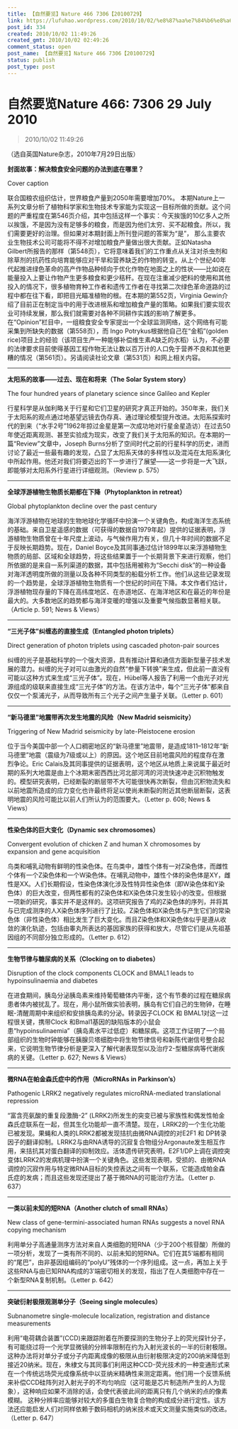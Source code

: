 ```yaml
---
title: 【自然要览】Nature 466 7306【20100729】
link: https://lufuhao.wordpress.com/2010/10/02/%e8%87%aa%e7%84%b6%e8%a6%81%e8%a7%88nature-466-7306-29-july-2010/
post_id: 334
created: 2010/10/02 11:49:26
created_gmt: 2010/10/02 02:49:26
comment_status: open
post_name: 【自然要览】Nature 466 7306【20100729】
status: publish
post_type: post
---
```


# 自然要览Nature 466: 7306 29 July 2010

> 2010/10/02 11:49:26

 

（选自英国Nature杂志，2010年7月29日出版）

  
**封面故事：解决粮食安全问题的办法到底在哪里？**

Cover caption

联合国粮农组织估计，世界粮食产量到2050年需要增加70%。 本期Nature上一系列文章分析了植物科学家和生物技术专家能为实现这一目标所做的贡献。这个问题的严重程度在第546页介绍，其中包括这样一个事实：今天挨饿的10亿多人之所以挨饿，不是因为没有足够多的粮食，而是因为他们太穷、买不起粮食。所以，我们需要更好的治理。但如果对本期封面上所刊登问题的答案为“是”， 那么主要农业生物技术公司可能将不得不对增加粮食产量做出很大贡献。正如Natasha Gilbert所报告的那样（第548页），它将意味着我们的工作重点从关注对杀虫剂和除草剂的抗药性向培育能够应对干旱和营养缺乏的作物的转变。从上个世纪40年代起推进绿色革命的高产作物品种倾向于优化作物在地面之上的性状——比如说在能量投入上要让作物产生更多粮食和更少秸秆。在现在注重减少肥料的使用和其他投入的情况下，很多植物育种工作者和遗传工作者在寻找第二次绿色革命道路的过程中都在往下看，即把目光瞄准植物的根。在本期的第552页，Virginia Gewin介绍了目前正在制定当中的用于改进根系和增加粮食产量的策略。如果我们要实现农业可持续发展，那么我们就需要对各种不同耕作实践的影响了解更多。在“Opinion”栏目中，一组粮食安全专家提出一个全球监测网络，这个网络有可能采集到所缺失的数据（第558页），而 Ingo Potrykus根据他自己在“金稻”(golden rice)项目上的经验（该项目生产一种能够补偿维生素A缺乏的水稻）认为，不必要的法律要求目前使得基因工程作物无法让数以百万计的人口免于营养不良和其他更糟的情况（第561页）。另请阅读社论文章（第531页）和网上相关内容。

***

**太阳系的故事——过去、现在和将来（The Solar System story）**

The four hundred years of planetary science since Galileo and Kepler

行星科学是从伽利略关于行星和它们卫星的研究才真正开始的。350年来，我们关于太阳系的观点通过地基望远镜去伪存真、通过理论模型提升改进。太阳系探索时代的到来（“水手2号”1962年掠过金星是第一次成功地对行星金星造访）在过去50年使近距离观测、甚至实验成为现实，改变了我们关于太阳系的知识。在本期的一篇“Review”文章中，Joseph Burns分析了空间时代之前的行星科学的历史，进而讨论了最近一些最有趣的发现，凸显了太阳系天体的多样性以及混沌在太阳系演化中所起作用。他还对我们将要迈出的下一步进行了展望——这一步将是一大飞跃，即能够对太阳系外行星进行详细观测。（Review p. 575）

  
***

**全球浮游植物生物质长期都在下降（Phytoplankton in retreat）**

Global phytoplankton decline over the past century

海洋浮游植物在地球的生物地球化学循环中扮演一个关键角色，构成海洋生态系统的基础。来自卫星遥感的数据（可获得的数据自1979年起）提供的证据表明，浮游植物生物质曾在十年尺度上波动，与气候作用力有关，但几十年时间的数据不足于反映长期趋势。现在，Daniel Boyce及其同事通过估计1899年以来浮游植物生物质的局部、区域和全球趋势，将这些结果置于一个长期背景下来进行观察，他们所依据的是来自一系列渠道的数据，其中包括用被称为“Secchi disk”的一种设备对海洋透明度所做的测量以及各种不同类型的船载分析工作。他们从这些记录发现的一个趋势是，全球浮游植物生物质有一个世纪的时间在下降。本文作者们估计，浮游植物现存量的下降在高纬度地区、在赤道地区、在海洋地区和在最近的年份是最大的。大多数地区的趋势都与海洋变暖的增强以及重要气候指数显著相关联。（Article p. 591; News & Views）

  
***

**“三光子体”纠缠态的直接生成（Entangled photon triplets）**

Direct generation of photon triplets using cascaded photon-pair sources

纠缠的光子是基础科学的一个强大资源，具有推动计算和通信方面新型量子技术发展的潜力。纠缠的光子对可以由激光的自然“参量下转换”来生成，但此前一直没有可能以这种方式来生成“三光子体”。现在，Hübel等人报告了利用一个由光子对光源组成的级联来直接生成“三光子体”的方法。在该方法中，每个“三光子体”都来自仅仅一个泵浦光子，从而导致所有三个光子之间产生量子关联。（Letter p. 601）

  
***

**“新马德里”地震带再次发生地震的风险（New Madrid seismicity）**

Triggering of New Madrid seismicity by late-Pleistocene erosion

位于当今美国中部一个人口稠密地区的“新马德里”地震带，是造成1811–1812年“新马德里”地震（震级为7级或以上）的原因。这个地区目前地震风险的程度存在激烈争论。Eric Calais及其同事提供的证据表明，这个地区从地质上来说属于最近时期的系列大地震是由上个冰期末密西西比河北部河湾的河流快速冲走沉积物触发的。模型研究表明，已经断裂的断层带不大可能很快再次断裂，但由沉积物流失和以前地震所造成的应力变化也许最终将足以使尚未断裂的附近其他断层断裂，这表明地震的风险可能比以前人们所认为的范围要大。（Letter p. 608; News & Views）

  
***

**性染色体的巨大变化（Dynamic sex chromosomes）**

Convergent evolution of chicken Z and human X chromosomes by expansion and gene acquisition

鸟类和哺乳动物有鲜明的性染色体。在鸟类中，雄性个体有一对Z染色体，而雌性个体有一个Z染色体和一个W染色体。在哺乳动物中，雄性个体的染色体是XY，雌性是XX。人们长期假设，性染色体演化涉及性特异性染色体（即W染色体和Y染色体）的巨大改变，但两性都有的Z染色体和X染色体只发生较小的改变。但根据一项新的研究，事实并不是这样的。这项研究报告了鸡的Z染色体的序列，并将其与已完成测序的人X染色体序列进行了比较。Z染色体和X染色体与产生它们的常染色体（非性染色体）相比发生了巨大变化。而且Z染色体和X染色体似乎是遵从收敛的演化轨迹，包括由睾丸所表达的基因家族的获得和放大，尽管它们是从先祖基因组的不同部分独立形成的。（Letter p. 612）

  
***

**生物节律与糖尿病的关系（Clocking on to diabetes）**

Disruption of the clock components CLOCK and BMAL1 leads to hypoinsulinaemia and diabetes

在进食期间，胰岛分泌胰岛素来维持葡萄糖体内平衡，这个有节奏的过程在糖尿病患者体内被扰乱了。现在，用小鼠所做实验表明，胰岛有它们自己的生物钟，在睡眠-清醒周期中来组织和安排胰岛素的分泌。转录因子CLOCK 和 BMAL1对这一过程很关键，携带Clock 和Bmal1基因的缺陷版本的小鼠会患“hypoinsulinaemia”（胰岛素水平过低症）和糖尿病。这项工作证明了一个局部组织的生物时钟能够在胰腺贝塔细胞中将生物节律信号和新陈代谢信号整合起来，它说明生物节律分析是更深入了解代谢表现型以及治疗2-型糖尿病等代谢疾病的关键。（Letter p. 627; News & Views）

  
***

**微RNA在帕金森氏症中的作用（MicroRNAs in Parkinson’s）**

Pathogenic LRRK2 negatively regulates microRNA-mediated translational repression

“富含亮氨酸的重复段激酶-2” (LRRK2)所发生的突变已被与家族性和偶发性帕金森氏症联系在一起，但其生化功能却一直不清楚。现在，LRRK2的一个生化功能已被发现。果蝇和人类的LRRK2都被发现拮抗由微RNA调控的对E2F1 和 DP转录因子的翻译抑制。LRRK2与由RNA诱导的沉寂复合物组分Argonaute发生相互作用，来拮抗其对蛋白翻译的抑制效应。活体遗传研究表明，E2F1/DP上调在调控突变体LRRK2的发病机理中扮演一个关键角色。这些发现表明，受损的、由微RNA调控的沉寂作用与特定微RNA目标的失控表达之间有一个联系，它能造成帕金森氏症的发病；而且这些发现还提出了基于微RNA的可能治疗方法。（Letter p. 637）

  
***

**一类以前未知的短RNA（Another clutch of small RNAs）**

New class of gene-termini-associated human RNAs suggests a novel RNA copying mechanism

利用单分子高通量测序方法对来自人类细胞的短RNA（少于200个核苷酸）所做的一项分析，发现了一类有所不同的、以前未知的短RNA。它们在其5ʹ端都有相同的“尾巴”，由非基因组编码的“polyU”残体的一个序列组成。这一点，再加上关于这些RNA与由已知RNA构成的3ʹ端密切相关的发现，指出了在人类细胞中存在一个新型RNA复制机制。（Letter p. 642）

  
***

**突破衍射极限观测单分子（Seeing single molecules）**

Subnanometre single-molecule localization, registration and distance measurements

利用“电荷耦合装置”(CCD)来跟踪附着在所要探测的生物分子上的荧光探针分子，有可能绕过将一个光学显微镜的分辨率限制在约为入射光波长的一半的衍射极限。这种办法将对单分子或分子内距离成像的极限从由衍射极限决定的200纳米降低到接近20纳米。现在，朱棣文与其同事们利用这种CCD-荧光技术的一种变通形式来在一个传统远场荧光成像系统中以亚纳米精确性来测定距离。他们用一个反馈系统来补偿CCD硅阵列对入射光子的不均匀响应（这可能是芯片制造所产生的人为现象），这种响应如果不消除的话，会使代表彼此间的距离只有几个纳米的点的像素模糊。 这种分辨率应能够对较大的多蛋白生物复合物的构成成分进行定性。该方法还应能启发人们对同样依赖于数码相机的纳米技术或天文测量实施类似的改进。（Letter p. 647）
